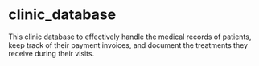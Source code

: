 # clinic_database
This clinic database to effectively handle the medical records of patients, keep track of their payment invoices, and document the treatments they receive during their visits.
